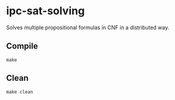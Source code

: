 # ipc-sat-solving
Solves multiple propositional formulas in CNF in a distributed way.

## Compile
```
make
```
## Clean
```
make clean
```
